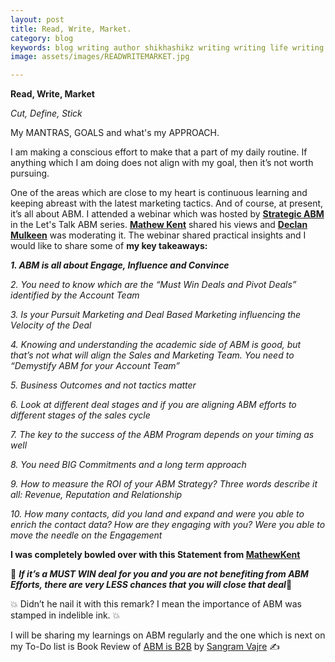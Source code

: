 ```yaml
---
layout: post
title: Read, Write, Market.
category: blog
keywords: blog writing author shikhashikz writing writing life writing community marketing goals abm account based marketing strategicabm
image: assets/images/READWRITEMARKET.jpg

---
```


**Read, Write, Market**

*Cut, Define, Stick*

My MANTRAS, GOALS and what's my APPROACH.

I am making a conscious effort to make that a part of my daily routine. If anything which I am doing does not align with my goal, then it’s not worth pursuing.

One of the areas which are close to my heart is continuous learning and keeping abreast with the latest marketing tactics. And of course, at present, it’s all about ABM. I attended a webinar which was hosted by **[Strategic ABM](https://resources.strategicabm.com/videos/lets-talk-abm/solving-complex-software-sales-with-abm)** in the Let's Talk ABM series. **[Mathew Kent](https://www.linkedin.com/in/mathewkent/)** shared his views and **[Declan Mulkeen](https://www.linkedin.com/in/declanmulkeen/)** was moderating it. The webinar shared practical insights and I would like to share some of **my key takeaways:**

***1.	ABM is all about Engage, Influence and Convince***

*2.	You need to know which are the “Must Win Deals and Pivot Deals” identified by the Account Team*

*3.	Is your Pursuit Marketing and Deal Based Marketing influencing the Velocity of the Deal*

*4.	Knowing and understanding the academic side of ABM is good, but that’s not what will align the Sales and Marketing Team. You need to “Demystify ABM for your Account Team”*

*5.	Business Outcomes and not tactics matter*

*6.	Look at different deal stages and if you are aligning ABM efforts to different stages of the sales cycle*

*7.	The key to the success of the ABM Program depends on your timing as well*

*8.	You need BIG Commitments and a long term approach*

*9.	How to measure the ROI of your ABM Strategy? Three words describe it all: Revenue, Reputation and Relationship*

*10.	How many contacts, did you land and expand and were you able to enrich the contact data? How are they engaging with you? Were you able to move the needle on the Engagement*

**I was completely bowled over with this Statement from [MathewKent](https://www.linkedin.com/in/mathewkent/)**

💯 ***If it’s a MUST WIN deal for you and you are not benefiting from ABM Efforts, there are very LESS chances that you will close that deal***💯

💥 Didn’t he nail it with this remark? I mean the importance of ABM was stamped in indelible ink. 💥

I will be sharing my learnings on ABM regularly and the one which is next on my To-Do list is Book Review of [ABM is B2B](https://terminus.com/abm-is-b2b/) by [Sangram Vajre](https://www.linkedin.com/in/sangramvajre/) ✍️

